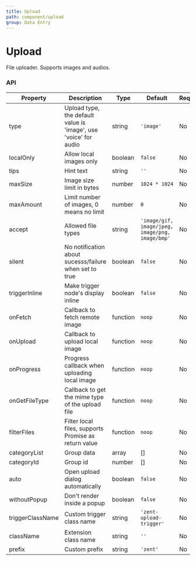 ```yaml
---
title: Upload
path: component/upload
group: Data Entry
---
```


# Upload

File uploader. Supports images and audios.

### API

| Property | Description | Type | Default | Required |
|------|------|------|--------|--------|
| type | Upload type, the default value is 'image', use 'voice' for audio | string | `'image'` | No |
| localOnly | Allow local images only | boolean | `false` | No |
| tips | Hint text | string | `''` | No |
| maxSize | Image size limit in bytes | number | `1024 * 1024` | No |
| maxAmount | Limit number of images, 0 means no limit | number | `0` | No |
| accept | Allowed file types | string | `'image/gif, image/jpeg, image/png, image/bmp'` | No |
| silent | No notification about sucesss/failure when set to true | boolean | `false` | No |
| triggerInline | Make trigger node's display inline | boolean | `false` | No |
| onFetch | Callback to fetch remote image | function | `noop` | No |
| onUpload | Callback to upload local image | function | `noop` | No |
| onProgress | Progress callback when uploading local image  | function | `noop` | No |
| onGetFileType | Callback to get the mime type of the upload file  | function | `noop` | No |
| filterFiles | Filter local files, supports Promise as return value | function | `noop` | No |
| categoryList | Group data | array | [] | No |
| categoryId | Group id | number | [] | No |
| auto | Open upload dialog automatically | boolean | `false` | No |
| withoutPopup | Don't render inside a popup | boolean | `false` | No |
| triggerClassName | Custom trigger class name | string | `'zent-upload-trigger'` | No |
| className | Extension class name | string | `''` | No |
| prefix | Custom prefix | string | `'zent'` | No |
